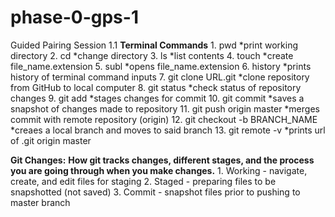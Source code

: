 # phase-0-gps-1
Guided
 Pairing Session 1.1
**Terminal Commands**
	1. pwd
		*print working directory
	2. cd
		*change directory
	3. ls
		*list contents
	4. touch
		*create file_name.extension
	5. subl
		*opens file_name.extension
	6. history
		*prints history of terminal command inputs
	7. git clone URL.git
		*clone repository from GitHub to local computer
	8. git status
		*check status of repository changes
	9. git add
		*stages changes for commit
	10. git commit
		*saves a snapshot of changes made to repository
	11. git push origin master
		*merges commit with remote repository (origin)
	12. git checkout -b BRANCH_NAME
		*creaes a local branch and moves to said branch
	13. git remote -v
		*prints url of .git origin master

**Git Changes:**
	**How git tracks changes, different stages, and the process you are going through when you make changes.**
	1. Working - navigate, create, and edit files for staging
	2. Staged - preparing files to be snapshotted (not saved)
	3. Commit - snapshot files prior to pushing to master branch


